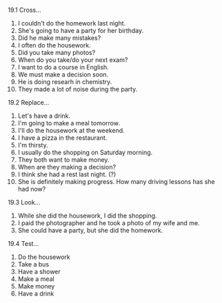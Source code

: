 19.1 Cross...
  1. I couldn't do the homework last night.
  2. She's going to have a party for her birthday.
  3. Did he make many mistakes?
  4. I often do the housework.
  5. Did you take many photos?
  6. When do you take/do your next exam?
  7. I want to do a course in English.
  8. We must make a decision soon.
  9. He is doing researh in chemistry.
  10. They made a lot of noise during the party.

19.2 Replace...
  1. Let's have a drink.
  2. I'm going to make a meal tomorrow.
  3. I'll do the housework at the weekend.
  4. I have a pizza in the restaurant.
  5. I'm thirsty.
  6. I usually do the shopping on Saturday morning.
  7. They both want to make money.
  8. When are they making a decision?
  9. I think she had a rest last night. (?)
  10. She is definitely making progress. How many driving lessons has she had now?

19.3 Look...
  1. While she did the housework, I did the shopping.
  2. I paid the photographer and he took a photo of my wife and me.
  3. She could have a party, but she did the homework.

19.4 Test...
  1. Do the housework
  2. Take a bus
  3. Have a shower
  4. Make a meal
  5. Make money
  6. Have a drink